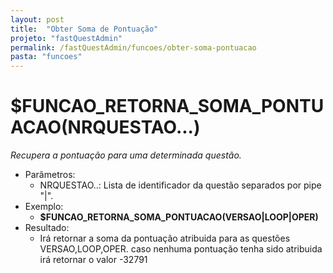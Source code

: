 ```yaml
---
layout: post
title:  "Obter Soma de Pontuação"
projeto: "fastQuestAdmin"
permalink: /fastQuestAdmin/funcoes/obter-soma-pontuacao
pasta: "funcoes"
---
```

# $FUNCAO_RETORNA_SOMA_PONTUACAO(NRQUESTAO...)
*Recupera a pontuação para uma determinada questão.*
- Parâmetros:
    - NRQUESTAO..: Lista de identificador da questão separados por pipe "|".
- Exemplo:
    - **$FUNCAO_RETORNA_SOMA_PONTUACAO(VERSAO|LOOP|OPER)**
- Resultado:
    - Irá retornar a soma da pontuação atribuida para as questões VERSAO,LOOP,OPER. caso nenhuma pontuação tenha sido atribuida irá retornar o valor -32791